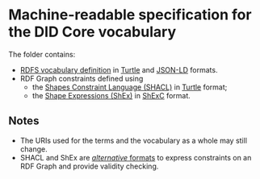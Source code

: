 # Machine-readable specification for the DID Core vocabulary

The folder contains:

* [RDFS vocabulary definition](https://www.w3.org/TR/rdf11-primer/#section-vocabulary) in [Turtle](./DID-core.ttl) and [JSON-LD](./DID-core.jsonld) formats.
* RDF Graph constraints defined using
  * the [Shapes Constraint Language (SHACL)](https://www.w3.org/TR/shacl/) in [Turtle](./DID-core-shape.ttl) format;
  * the [Shape Expressions (ShEx)](http://shex.io/shex-primer/) in [ShExC](./DID-core-shape.shex) format.

## Notes

* The URIs used for the terms and the vocabulary as a whole may still change.
* SHACL and ShEx are [_alternative_ formats](https://book.validatingrdf.com/bookHtml013.html) to express constraints on an RDF Graph and provide validity checking. 
